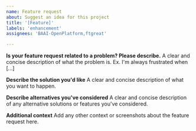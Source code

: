 ```yaml
---
name: Feature request
about: Suggest an idea for this project
title: '[Feature]'
labels: 'enhancement'
assignees: 'BAAI-OpenPlatform,ftgreat'

---
```


**Is your feature request related to a problem? Please describe.**
A clear and concise description of what the problem is. Ex. I'm always frustrated when [...]

**Describe the solution you'd like**
A clear and concise description of what you want to happen.

**Describe alternatives you've considered**
A clear and concise description of any alternative solutions or features you've considered.

**Additional context**
Add any other context or screenshots about the feature request here.
